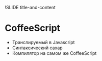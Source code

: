 !SLIDE title-and-content

# CoffeeScript

* Транслируемый в Javascript
* Синтаксический сахар
* Компилятор на самом же CoffeeScript

